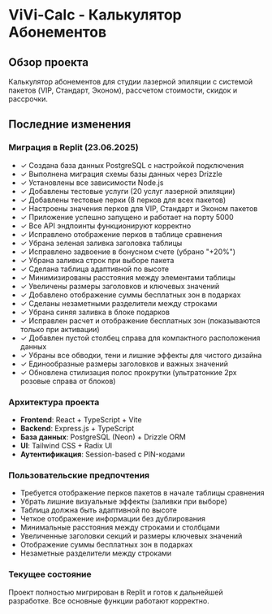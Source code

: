 # ViVi-Calc - Калькулятор Абонементов

## Обзор проекта
Калькулятор абонементов для студии лазерной эпиляции с системой пакетов (VIP, Стандарт, Эконом), рассчетом стоимости, скидок и рассрочки.

## Последние изменения

### Миграция в Replit (23.06.2025)
- ✓ Создана база данных PostgreSQL с настройкой подключения
- ✓ Выполнена миграция схемы базы данных через Drizzle
- ✓ Установлены все зависимости Node.js
- ✓ Добавлены тестовые услуги (20 услуг лазерной эпиляции)
- ✓ Добавлены тестовые перки (8 перков для всех пакетов)
- ✓ Настроены значения перков для VIP, Стандарт и Эконом пакетов
- ✓ Приложение успешно запущено и работает на порту 5000
- ✓ Все API эндпоинты функционируют корректно
- ✓ Исправлено отображение перков в таблице сравнения
- ✓ Убрана зеленая заливка заголовка таблицы
- ✓ Исправлено задвоение в бонусном счете (убрано "+20%")
- ✓ Убрана заливка строк при выборе пакета
- ✓ Сделана таблица адаптивной по высоте
- ✓ Минимизированы расстояния между элементами таблицы
- ✓ Увеличены размеры заголовков и ключевых значений
- ✓ Добавлено отображение суммы бесплатных зон в подарках
- ✓ Сделаны незаметными разделители между строками
- ✓ Убрана синяя заливка в блоке подарков
- ✓ Исправлен расчет и отображение бесплатных зон (показываются только при активации)
- ✓ Добавлен пустой столбец справа для компактного расположения данных
- ✓ Убраны все обводки, тени и лишние эффекты для чистого дизайна
- ✓ Единообразные размеры заголовков и важных значений
- ✓ Обновлена стилизация полос прокрутки (ультратонкие 2px розовые справа от блоков)

### Архитектура проекта
- **Frontend**: React + TypeScript + Vite
- **Backend**: Express.js + TypeScript
- **База данных**: PostgreSQL (Neon) + Drizzle ORM
- **UI**: Tailwind CSS + Radix UI
- **Аутентификация**: Session-based с PIN-кодами

### Пользовательские предпочтения
- Требуется отображение перков пакетов в начале таблицы сравнения
- Убрать лишние визуальные эффекты (заливки при выборе)
- Таблица должна быть адаптивной по высоте
- Четкое отображение информации без дублирования
- Минимальные расстояния между строками и столбцами
- Увеличенные заголовки секций и размеры ключевых значений
- Отображение суммы бесплатных зон в подарках
- Незаметные разделители между строками

### Текущее состояние
Проект полностью мигрирован в Replit и готов к дальнейшей разработке. Все основные функции работают корректно.